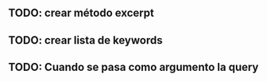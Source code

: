 ## TODO: crear método excerpt
## TODO: crear lista de keywords
## TODO: Cuando se pasa como argumento la query
